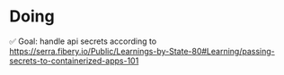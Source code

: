 # Doing

✅ Goal: handle api secrets according to <https://serra.fibery.io/Public/Learnings-by-State-80#Learning/passing-secrets-to-containerized-apps-101>
